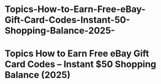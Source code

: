 # Topics-How-to-Earn-Free-eBay-Gift-Card-Codes-Instant-50-Shopping-Balance-2025-
# Topics How to Earn Free eBay Gift Card Codes – Instant $50 Shopping Balance (2025)

